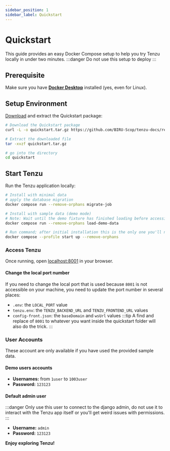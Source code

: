 ```yaml
---
sidebar_position: 1
sidebar_label: Quickstart
---
```



# Quickstart

This guide provides an easy Docker Compose setup to help you try Tenzu locally in under two minutes.
:::danger
Do not use this setup to deploy
:::

## Prerequisite

Make sure you have **[Docker Desktop](https://www.docker.com/get-started/)** installed (yes, even for Linux).

## Setup Environment

[Download](https://github.com/BIRU-Scop/tenzu-docs/releases/download/archive/quickstart.tar.gz) and extract the Quickstart package:

```bash
# Download the Quickstart package
curl -L -o quickstart.tar.gz https://github.com/BIRU-Scop/tenzu-docs/releases/download/archive/quickstart.tar.gz

# Extract the downloaded file
tar -xvzf quickstart.tar.gz

# go into the directory
cd quickstart
```

## Start Tenzu

Run the Tenzu application locally:

```bash
# Install with minimal data
# apply the database migration
docker compose run --remove-orphans migrate-job

# Install with sample data (demo mode)
# Note: Wait until the demo fixture has finished loading before accessing the app. It takes a little while.
docker compose run --remove-orphans load-demo-data 

# Run command; after initial installation this is the only one you'll need
docker compose --profile start up --remove-orphans
```

### Access Tenzu

Once running, open [localhost:8001](http://localhost:8001/) in your browser.

#### Change the local port number

If you need to change the local port that is used because `8001` is not accessible on your machine, you need to update the port number in several places:
- `.env`: the `LOCAL_PORT` value
- `tenzu.env`: the `TENZU_BACKEND_URL` and `TENZU_FRONTEND_URL` values
- `config-front.json`: the `baseDomain` and `wsUrl` values
:::tip
A find and replace of `8001` to whatever you want inside the quickstart folder will also do the trick.
:::

### User Accounts
These account are only available if you have used the provided sample data.

#### Demo users accounts
- **Usernames:** from `1user` to `1003user`
- **Password:** `123123`

#### Default admin user

:::danger
Only use this user to connect to the django admin,
do not use it to interact with the Tenzu app itself or you'll get weird issues with permissions.
:::
- **Username:** `admin`
- **Password:** `123123`

**Enjoy exploring Tenzu!**

